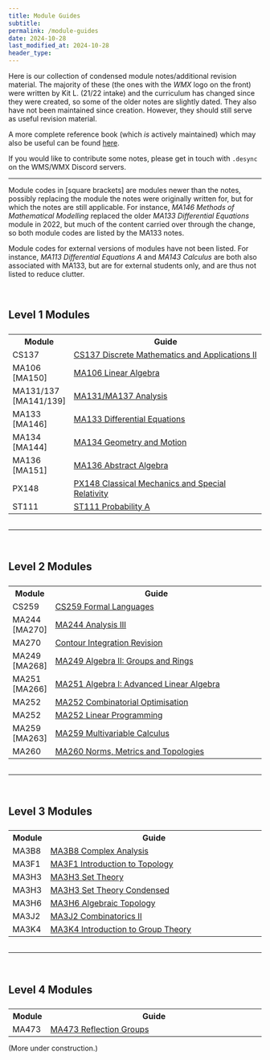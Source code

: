 ```yaml
---
title: Module Guides
subtitle: 
permalink: /module-guides
date: 2024-10-28
last_modified_at: 2024-10-28
header_type:
---
```


Here is our collection of condensed module notes/additional revision material. The majority of these (the ones with the *WMX* logo on the front) were written by Kit L. (21/22 intake) and the curriculum has changed since they were created, so some of the older notes are slightly dated. They also have not been maintained since creation. However, they should still serve as useful revision material.

A more complete reference book (which *is* actively maintained) which may also be useful can be found <a href="https://desyncthethird.github.io/Reference.pdf">here</a>.

If you would like to contribute some notes, please get in touch with `.desync` on the WMS/WMX Discord servers.

---

Module codes in [square brackets] are modules newer than the notes, possibly replacing the module the notes were originally written for, but for which the notes are still applicable. For instance, *MA146 Methods of Mathematical Modelling* replaced the older *MA133 Differential Equations* module in 2022, but much of the content carried over through the change, so both module codes are listed by the MA133 notes.

Module codes for external versions of modules have not been listed. For instance, *MA113 Differential Equations A* and *MA143 Calculus* are both also associated with MA133, but are for external students only, and are thus not listed to reduce clutter.

<br/>

## Level 1 Modules

<style>
tbody{
    width: 100%;
    display: table;
}
</style>

<table style="margin: 0px auto; width:100%;">
  <tr>
    <th style="width:15%">Module</th>
    <th>Guide</th>
  </tr>
  <tr>
    <td>CS137</td>
    <td><a target="_blank" href="https://desyncthethird.github.io/Notes-Archive/CS137 Discrete Mathematics and Applications II.pdf">CS137 Discrete Mathematics and Applications II</a></td>
  </tr>
  <tr>
    <td>MA106<br/>[MA150]</td>
    <td><a target="_blank" href="https://desyncthethird.github.io/Notes-Archive/MA106 Linear Algebra.pdf">MA106 Linear Algebra</a></td>
  </tr>
  <tr>
    <td>MA131/137<br/>[MA141/139]</td>
    <td><a target="_blank" href="https://desyncthethird.github.io/Notes-Archive/MA131-MA137 Analysis.pdf">MA131/MA137 Analysis</a></td>
  </tr>
  <tr>
    <td>MA133<br/>[MA146]</td>
    <td><a target="_blank" href="https://desyncthethird.github.io/Notes-Archive/MA133 Differential Equations.pdf">MA133 Differential Equations</a></td>
  </tr>
  <tr>
    <td>MA134<br/>[MA144]</td>
    <td><a target="_blank" href="https://desyncthethird.github.io/Notes-Archive/MA134 Geometry and Motion.pdf">MA134 Geometry and Motion</a></td>
  </tr>
  <tr>
    <td>MA136<br/>[MA151]</td>
    <td><a target="_blank" href="https://desyncthethird.github.io/Notes-Archive/MA136 Abstract Algebra.pdf">MA136 Abstract Algebra</a></td>
  </tr>
  <tr>
    <td>PX148</td>
    <td><a target="_blank" href="./assets/WMX Guides/PX148 Classical Mechanics and Special Relativity.pdf">PX148 Classical Mechanics and Special Relativity</a></td>
  </tr>
  <tr>
    <td>ST111</td>
    <td><a target="_blank" href="https://desyncthethird.github.io/Notes-Archive/ST111 Probability A.pdf">ST111 Probability A</a></td>
  </tr>
</table>

<br/>

---

<br/>

## Level 2 Modules

<table style="margin: 0px auto; width:100%;">
  <tr>
    <th style="width:15%">Module</th>
    <th>Guide</th>
  </tr>
  <tr>
    <td>CS259</td>
    <td><a target="_blank" href="https://desyncthethird.github.io/Notes-Archive/CS259 Formal Languages.pdf">CS259 Formal Languages</a></td>
  </tr>
  <tr>
    <td>MA244<br/>[MA270]</td>
    <td><a target="_blank" href="https://desyncthethird.github.io/Notes-Archive/MA244 Analysis III.pdf">MA244 Analysis III</a></td>
  </tr>
  <tr>
    <td>MA270</td>
    <td><a target="_blank" href="./assets/WMX Guides/contour-revision.pdf">Contour Integration Revision</a></td>
  </tr>
  <tr>
    <td>MA249<br/>[MA268]</td>
    <td><a target="_blank" href="https://desyncthethird.github.io/Notes-Archive/MA249 Algebra II.pdf">MA249 Algebra II: Groups and Rings</a></td>
  </tr>
  <tr>
    <td>MA251<br/>[MA266]</td>
    <td><a target="_blank" href="https://desyncthethird.github.io/Notes-Archive/MA251 Algebra I.pdf">MA251 Algebra I: Advanced Linear Algebra</a></td>
  </tr>
  <tr>
    <td>MA252</td>
    <td><a target="_blank" href="https://desyncthethird.github.io/Notes-Archive/MA252 Combinatorial Optimisation.pdf">MA252 Combinatorial Optimisation</a></td>
  </tr>
  <tr>
    <td>MA252</td>
    <td><a target="_blank" href="https://desyncthethird.github.io/Notes-Archive/MA252 Linear Programming.pdf">MA252 Linear Programming</a></td>
  </tr>
  <tr>
    <td>MA259<br/>[MA263]</td>
    <td><a target="_blank" href="https://desyncthethird.github.io/Notes-Archive/MA259 Multivariable Calculus.pdf">MA259 Multivariable Calculus</a></td>
  </tr>
  <tr>
    <td>MA260</td>
    <td><a target="_blank" href="https://desyncthethird.github.io/Notes-Archive/MA260 Norms, Metrics and Topologies.pdf">MA260 Norms, Metrics and Topologies</a></td>
  </tr>
</table>

<br/>

---

<br/>

## Level 3 Modules

<table style="margin: 0px auto; width:100%;">
  <tr>
    <th style="width:15%">Module</th>
    <th>Guide</th>
  </tr>
  <tr>
    <td>MA3B8</td>
    <td><a target="_blank" href="./assets/WMX Guides/MA3B8 Complex Analysis.pdf">MA3B8 Complex Analysis</a></td>
  </tr>
  <tr>
    <td>MA3F1</td>
    <td><a target="_blank" href="https://desyncthethird.github.io/Notes-Archive/MA3F1 Introduction to Topology.pdf">MA3F1 Introduction to Topology</a></td>
  </tr>
  <tr>
    <td>MA3H3</td>
    <td><a target="_blank" href="https://desyncthethird.github.io/Notes-Archive/MA3H3 Set Theory.pdf">MA3H3 Set Theory</a></td>
  </tr>
  <tr>
    <td>MA3H3</td>
    <td><a target="_blank" href="https://desyncthethird.github.io/Notes-Archive/MA3H3 Set Theory Condensed.pdf">MA3H3 Set Theory Condensed</a></td>
  </tr>
  <tr>
    <td>MA3H6</td>
    <td><a target="_blank" href="https://desyncthethird.github.io/Notes-Archive/MA3H6 Algebraic Topology.pdf">MA3H6 Algebraic Topology</a></td>
  </tr>
  <tr>
    <td>MA3J2</td>
    <td><a target="_blank" href="https://desyncthethird.github.io/Notes-Archive/MA3J2 Combinatorics II.pdf">MA3J2 Combinatorics II</a></td>
  </tr>
  <tr>
    <td>MA3K4</td>
    <td><a target="_blank" href="https://desyncthethird.github.io/Notes-Archive/MA3K4 Introduction to Group Theory.pdf">MA3K4 Introduction to Group Theory</a></td>
  </tr>
</table>

<br/>

---

<br/>

## Level 4 Modules

<table style="margin: 0px auto; width:100%;">
  <tr>
    <th style="width:15%">Module</th>
    <th>Guide</th>
  </tr>
  <tr>
    <td>MA473</td>
    <td><a target="_blank" href="https://desyncthethird.github.io/Notes-Archive/MA473 Reflection Groups.pdf">MA473 Reflection Groups</a></td>
  </tr>
  <!-- <tr>
    <td><a target="_blank" href="./"></a></td>
  </tr> -->
</table>

(More under construction.)
